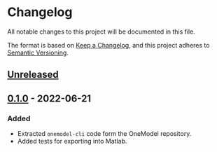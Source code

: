 # Changelog

All notable changes to this project will be documented in this file.

The format is based on [Keep a Changelog](https://keepachangelog.com/en/1.0.0/),
and this project adheres to [Semantic Versioning](https://semver.org/spec/v2.0.0.html).

## [Unreleased]

## [0.1.0] - 2022-06-21

### Added

- Extracted `onemodel-cli` code form the OneModel repository.
- Added tests for exporting into Matlab.

[unreleased]: https://github.com/sb2cl/onemodel-cli/compare/v0.1.0...develop
[0.1.0]: https://github.com/sb2cl/onemodel-cli/releases/tag/v0.1.0
